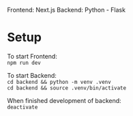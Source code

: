 Frontend: Next.js
Backend: Python - Flask

# Setup
To start Frontend:  
`npm run dev`

To start Backend:   
`cd backend && python -m venv .venv`  
`cd backend && source .venv/bin/activate`

When finished development of backend:  
`deactivate`